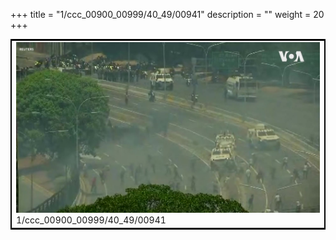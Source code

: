 +++
title = "1/ccc_00900_00999/40_49/00941"
description = ""
weight = 20
+++

<table style="border:2px solid black;max-width:800px;max-height:800px;" 
><tr><td>
<img class="center-fit-jpg"
src="/jpg_/aaa_20190430_NxaOmWaI8sI_00940.jpg">
1/ccc_00900_00999/40_49/00941
</img></td></tr></table>
